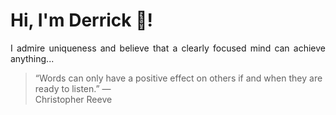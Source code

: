 # Hi, I'm Derrick 👋!
<p align="justify">I admire uniqueness and believe that a clearly focused mind can achieve anything...</p> 
<!-- #quote-start -->
<blockquote>&ldquo;Words can only have a positive effect on others if and when they are ready to listen.&rdquo; &mdash; <footer>Christopher Reeve</footer></blockquote>
<!-- #quote-end -->
